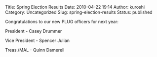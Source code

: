 Title: Spring Election Results
Date: 2010-04-22 19:14
Author: kuroshi
Category: Uncategorized
Slug: spring-election-results
Status: published

Congratulations to our new PLUG officers for next year:

President - Casey Drummer

Vice President - Spencer Julian

Treas./MAL - Quinn Damerell
